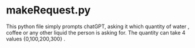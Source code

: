 # makeRequest.py
This python file simply prompts chatGPT, asking it which quantity of water , coffee or any other liquid the person is asking for.
The quantity can take 4 values {0,100,200,300} .
